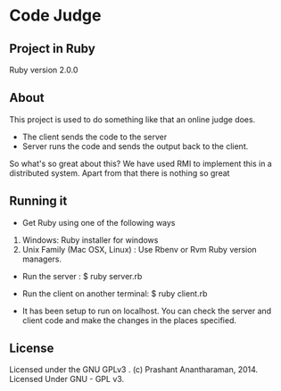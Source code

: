 Code Judge
==================

Project in Ruby
----------
Ruby version 2.0.0

About
---------
This project is used to do something like that an online judge does. 
- The client sends the code to the server
- Server runs the code and sends the output back to the client.

So what's so great about this? We have used RMI to implement this in a distributed system.
Apart from that there is nothing so great

Running it
---------
- Get Ruby using one of the following ways
1. Windows: Ruby installer for windows
2. Unix Family (Mac OSX, Linux) : Use Rbenv or Rvm Ruby version managers. 

- Run the server : 
$ ruby server.rb
- Run the client on another terminal: 
$ ruby client.rb

- It has been setup to run on localhost. You can check the server and client code and make the changes in the places specified. 

License
-----------
Licensed under the GNU GPLv3 . 
(c) Prashant Anantharaman, 2014. Licensed Under GNU - GPL v3. 
